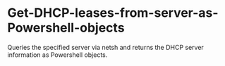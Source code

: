 # Get-DHCP-leases-from-server-as-Powershell-objects
Queries the specified server via netsh and returns the DHCP server information as Powershell objects.
